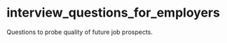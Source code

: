 interview_questions_for_employers
=================================

Questions to probe quality of future job prospects.